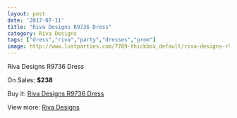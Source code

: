 ```yaml
---
layout: post
date: '2017-07-11'
title: "Riva Designs R9736 Dress"
category: Riva Designs
tags: ["dress","riva","party","dresses","prom"]
image: http://www.lustparties.com/7789-thickbox_default/riva-designs-r9736-dress.jpg
---
```

Riva Designs R9736 Dress

On Sales: **$238**
<a href="https://www.lustparties.com/en/riva-designs/2591-riva-designs-r9736-dress.html"><amp-img layout="responsive" width="600" height="600" src="//www.lustparties.com/7789-thickbox_default/riva-designs-r9736-dress.jpg" alt="Riva Designs R9736 Dress 0" /></a>
<a href="https://www.lustparties.com/en/riva-designs/2591-riva-designs-r9736-dress.html"><amp-img layout="responsive" width="600" height="600" src="//www.lustparties.com/7790-thickbox_default/riva-designs-r9736-dress.jpg" alt="Riva Designs R9736 Dress 1" /></a>

Buy it: [Riva Designs R9736 Dress](https://www.lustparties.com/en/riva-designs/2591-riva-designs-r9736-dress.html "Riva Designs R9736 Dress")

View more: [Riva Designs](https://www.lustparties.com/en/6-riva-designs "Riva Designs")